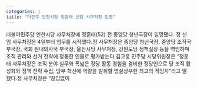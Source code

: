 ```yaml
---
categories: j
title: "더민주 인천시당 정훈태 신임 사무처장 임명"
---
```

더불어민주당 인천시당 사무처장에 정훈태(52) 전 중앙당 청년국장이 임명됐다. 정 신임 사무처장은 4일부터 업무를 시작했다.정 사무처장은 중앙당 청년국장, 중앙당 조직국 부국장, 국회 원내의사국 부국장, 울산시당 사무처장, 강원도당 정책실장 등을 역임하며 조직 관리와 선거 전략에 정통한 인물로 평가받는다.김교흥 민주당 시당위원장은 “정훈태 사무처장은 조직 분야 실무와 폭넓은 정당 활동 경험을 겸비한 정당인으로 당 조직 활성화와 정책·전략 수립, 당무 혁신에 역량을 발휘할 명실상부한 최고의 적임자”라고 말했다.정 사무처장은 “끊임없이